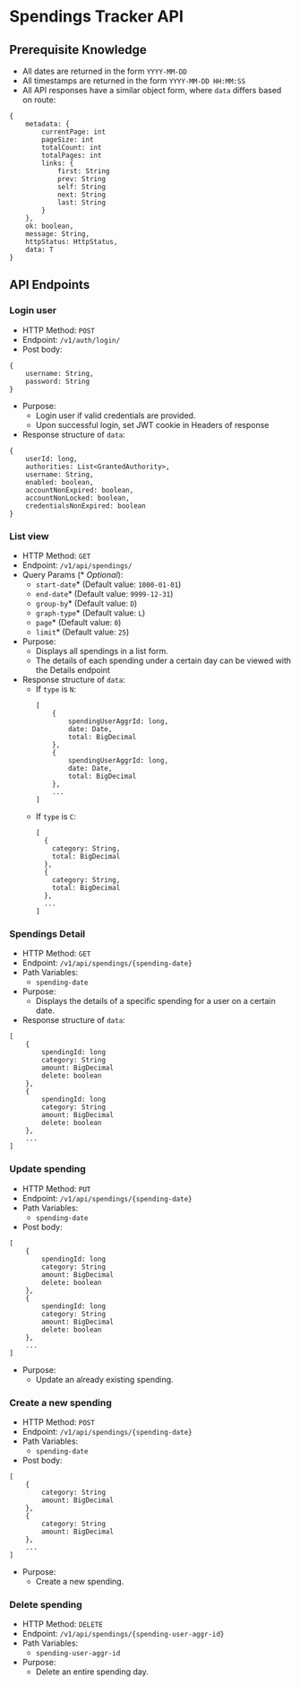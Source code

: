 # Spendings Tracker API

## Prerequisite Knowledge
- All dates are returned in the form `YYYY-MM-DD`
- All timestamps are returned in the form `YYYY-MM-DD HH:MM:SS`
- All API responses have a similar object form, where `data` differs based on route:
````
{
    metadata: {
        currentPage: int
        pageSize: int
        totalCount: int
        totalPages: int
        links: {
            first: String
            prev: String
            self: String
            next: String
            last: String
        }
    },
    ok: boolean,
    message: String,
    httpStatus: HttpStatus,
    data: T
}
````

## API Endpoints

### Login user
- HTTP Method: `POST`
- Endpoint: `/v1/auth/login/`
- Post body:
````
{
    username: String,
    password: String
}
````
- Purpose:
  - Login user if valid credentials are provided.
  - Upon successful login, set JWT cookie in Headers of response
- Response structure of `data`:
````
{
    userId: long,
    authorities: List<GrantedAuthority>,
    username: String,
    enabled: boolean,
    accountNonExpired: boolean,
    accountNonLocked: boolean,
    credentialsNonExpired: boolean
}

````
### List view
- HTTP Method: `GET`
- Endpoint: `/v1/api/spendings/`
- Query Params (* *Optional*):
  - `start-date`* (Default value: `1000-01-01`)
  - `end-date`* (Default value: `9999-12-31`)
  - `group-by`* (Default value: `D`)
  - `graph-type`* (Default value: `L`)
  - `page`* (Default value: `0`)
  - `limit`* (Default value: `25`)
- Purpose:
  - Displays all spendings in a list form.
  - The details of each spending under a certain day can be viewed with the Details endpoint
- Response structure of `data`:
  - If `type` is `N`:
    ````
    [
        {
            spendingUserAggrId: long,
            date: Date,
            total: BigDecimal
        },
        {
            spendingUserAggrId: long,
            date: Date,
            total: BigDecimal
        },
        ...
    ]
    ````
  - If `type` is `C`:
    ````
    [ 
      {
        category: String,
        total: BigDecimal
      },
      {
        category: String,
        total: BigDecimal
      },
      ...
    ]
    ````

### Spendings Detail
- HTTP Method: `GET`
- Endpoint: `/v1/api/spendings/{spending-date}`
- Path Variables:
    - `spending-date`
- Purpose:
    - Displays the details of a specific spending for a user on a certain date.
- Response structure of `data`:
````
[
    {
        spendingId: long
        category: String
        amount: BigDecimal
        delete: boolean
    },
    {
        spendingId: long
        category: String
        amount: BigDecimal
        delete: boolean
    },
    ...
]
````

### Update spending
- HTTP Method: `PUT`
- Endpoint: `/v1/api/spendings/{spending-date}`
- Path Variables:
    - `spending-date`
- Post body:
````
[
    {
        spendingId: long
        category: String
        amount: BigDecimal
        delete: boolean
    },
    {
        spendingId: long
        category: String
        amount: BigDecimal
        delete: boolean
    },
    ...
]
````
- Purpose:
    - Update an already existing spending.

### Create a new spending
- HTTP Method: `POST`
- Endpoint: `/v1/api/spendings/{spending-date}`
- Path Variables:
    - `spending-date`
- Post body:
````
[
    {
        category: String
        amount: BigDecimal
    },
    {
        category: String
        amount: BigDecimal
    },
    ...
]
````
- Purpose:
    - Create a new spending.

### Delete spending
- HTTP Method: `DELETE`
- Endpoint: `/v1/api/spendings/{spending-user-aggr-id}`
- Path Variables:
  - `spending-user-aggr-id`
- Purpose:
  - Delete an entire spending day.
